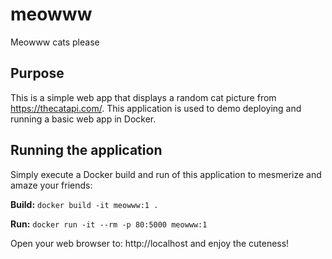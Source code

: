 # meowww
Meowww cats please

## Purpose
This is a simple web app that displays a random cat picture from https://thecatapi.com/. This application is used to demo deploying and running a basic web app in Docker.

## Running the application
Simply execute a Docker build and run of this application to mesmerize and amaze your friends:

**Build:** `docker build -it meowww:1 .`

**Run:** `docker run -it --rm -p 80:5000 meowww:1`

Open your web browser to: http://localhost and enjoy the cuteness! 